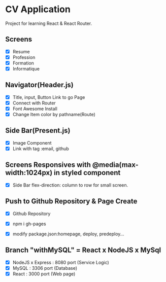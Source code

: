 # CV Application

Project for learning React & React Router.

## Screens

- [x] Resume
- [x] Profession
- [x] Formation
- [x] Informatique

## Navigator(Header.js)

- [x] Title, input, Button Link to go Page
- [x] Connect with Router
- [x] Font Awesome Install
- [x] Change Item color by pathname(Route)

## Side Bar(Present.js)

- [x] Image Component
- [x] Link with <a> tag :email, github

## Screens Responsives with @media(max-width:1024px) in styled component

- [x] Side Bar flex-direction: column to row for small screen.

## Push to Github Repository & Page Create
- [x] Github Repository
- [x] npm i gh-pages
- [x] modify package.json:homepage, deploy, predeploy...


## Branch "withMySQL" = React x NodeJS x MySql
- [x] NodeJS x Express : 8080 port (Service Logic)
- [x] MySQL : 3306 port (Database)
- [x] React : 3000 port (Web page)